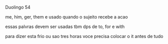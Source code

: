 <p>Duolingo 54</p>
<p> me, him, ger, them e usado quando o sujeito recebe a acao</p>
<p>essas palvras devem ser usadas tbm dps de to, for e with</p>
<p>para dizer esta frio ou sao tres horas voce precisa colocar o it antes de tudo</p>


